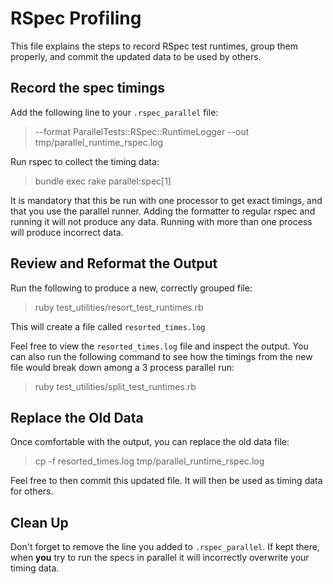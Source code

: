 # RSpec Profiling

This file explains the steps to record RSpec test runtimes, group them properly, and commit the updated data to be used by others.

## Record the spec timings

Add the following line to your `.rspec_parallel` file:
> --format ParallelTests::RSpec::RuntimeLogger --out tmp/parallel_runtime_rspec.log

Run rspec to collect the timing data:
> bundle exec rake parallel:spec[1]

It is mandatory that this be run with one processor to get exact timings, and that you use the parallel runner.  Adding the formatter to regular rspec and running it will not produce any data.  Running with more than one process will produce incorrect data.

## Review and Reformat the Output

Run the following to produce a new, correctly grouped file:
> ruby test_utilities/resort_test_runtimes.rb

This will create a file called `resorted_times.log`

Feel free to view the `resorted_times.log` file and inspect the output.
You can also run the following command to see how the timings from the new file would break down among a 3 process parallel run:
> ruby test_utilities/split_test_runtimes.rb

## Replace the Old Data

Once comfortable with the output, you can replace the old data file:
> cp -f resorted_times.log tmp/parallel_runtime_rspec.log

Feel free to then commit this updated file.  It will then be used as timing data for others.

## Clean Up

Don't forget to remove the line you added to `.rspec_parallel`.  If kept there, when **you** try to run the specs in parallel it will incorrectly overwrite your timing data.